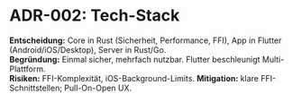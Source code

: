 # ADR-002: Tech-Stack

**Entscheidung:** Core in Rust (Sicherheit, Performance, FFI), App in Flutter (Android/iOS/Desktop), Server in Rust/Go.  
**Begründung:** Einmal sicher, mehrfach nutzbar. Flutter beschleunigt Multi-Plattform.  
**Risiken:** FFI-Komplexität, iOS-Background-Limits. **Mitigation:** klare FFI-Schnittstellen; Pull-On-Open UX.
